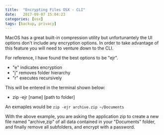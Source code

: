 ```yaml
---
title:  "Encrypting Files OSX - CLI"
date:   2017-09-07 15:04:23
categories: [osx]
tags: [backup, privacy]
---
```

MacOS has a great built-in compression utility but unfortunantely the UI options don't include any encryption options.  In 
order to take advantage of this feature you will need to venture down to the CLI.

For reference, I have found the best options to be "ejr".
* "e" indicates encryption
* "j" removes folder hierarchy
* "r" executes recursively

This will be entered in the terminal shown below:
* zip -ejr [name] [path to folder]

An exmaples would be  ```zip -ejr archive.zip ~/Documents```

With the above example, you are asking the application zip to create a new file named "archive,zip" of all data contained in
your "Documents" folder, and finally remove all subfolders, and encrypt with a password.

